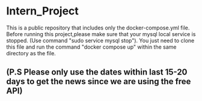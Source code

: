 # Intern_Project

This is a public repository that includes only the docker-compose.yml file. 
Before running this project,please make sure that your mysql local service is stopped. (Use command "sudo service mysql stop").
You just need to clone this file and run the command "docker compose up" within the same directory as the file. 

## (P.S Please only use the dates within last 15-20 days to get the news since we are using the free API)
